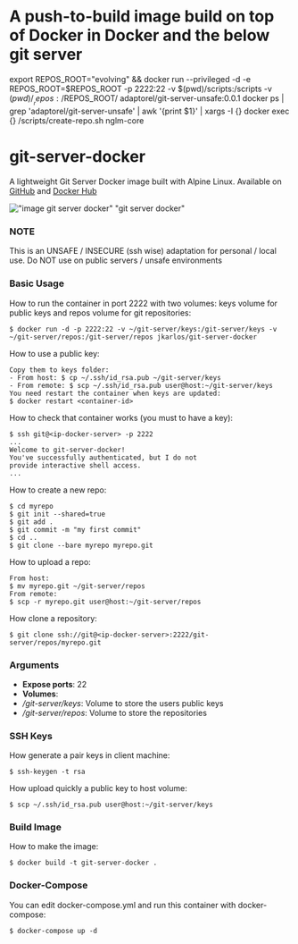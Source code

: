 # A push-to-build image build on top of Docker in Docker and the below git server

export REPOS_ROOT="evolving" && docker run --privileged -d -e REPOS_ROOT=$REPOS_ROOT -p 2222:22 -v $(pwd)/scripts:/scripts -v $(pwd)/__repos:/$REPOS_ROOT/ adaptorel/git-server-unsafe:0.0.1
docker ps | grep 'adaptorel/git-server-unsafe' | awk '{print $1}' | xargs -I {} docker exec {} /scripts/create-repo.sh nglm-core

# git-server-docker
A lightweight Git Server Docker image built with Alpine Linux. Available on [GitHub](https://github.com/jkarlosb/git-server-docker) and [Docker Hub](https://hub.docker.com/r/jkarlos/git-server-docker/)

!["image git server docker" "git server docker"](https://raw.githubusercontent.com/jkarlosb/git-server-docker/master/git-server-docker.jpg)

### NOTE

This is an UNSAFE / INSECURE (ssh wise) adaptation for personal / local use. Do NOT use on public servers / unsafe environments

### Basic Usage

How to run the container in port 2222 with two volumes: keys volume for public keys and repos volume for git repositories:

	$ docker run -d -p 2222:22 -v ~/git-server/keys:/git-server/keys -v ~/git-server/repos:/git-server/repos jkarlos/git-server-docker

How to use a public key:

    Copy them to keys folder: 
	- From host: $ cp ~/.ssh/id_rsa.pub ~/git-server/keys
	- From remote: $ scp ~/.ssh/id_rsa.pub user@host:~/git-server/keys
	You need restart the container when keys are updated:
	$ docker restart <container-id>
	
How to check that container works (you must to have a key):

	$ ssh git@<ip-docker-server> -p 2222
	...
	Welcome to git-server-docker!
	You've successfully authenticated, but I do not
	provide interactive shell access.
	...

How to create a new repo:

	$ cd myrepo
	$ git init --shared=true
	$ git add .
	$ git commit -m "my first commit"
	$ cd ..
	$ git clone --bare myrepo myrepo.git

How to upload a repo:

	From host:
	$ mv myrepo.git ~/git-server/repos
	From remote:
	$ scp -r myrepo.git user@host:~/git-server/repos

How clone a repository:

	$ git clone ssh://git@<ip-docker-server>:2222/git-server/repos/myrepo.git

### Arguments

* **Expose ports**: 22
* **Volumes**:
 * */git-server/keys*: Volume to store the users public keys
 * */git-server/repos*: Volume to store the repositories

### SSH Keys

How generate a pair keys in client machine:

	$ ssh-keygen -t rsa

How upload quickly a public key to host volume:

	$ scp ~/.ssh/id_rsa.pub user@host:~/git-server/keys

### Build Image

How to make the image:

	$ docker build -t git-server-docker .
	
### Docker-Compose

You can edit docker-compose.yml and run this container with docker-compose:

	$ docker-compose up -d
